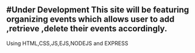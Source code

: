 #Under Development
This site will be featuring organizing events which allows user to add ,retrieve ,delete their events accordingly.
-------------------------
Using HTML,CSS,JS,EJS,NODEJS and EXPRESS
